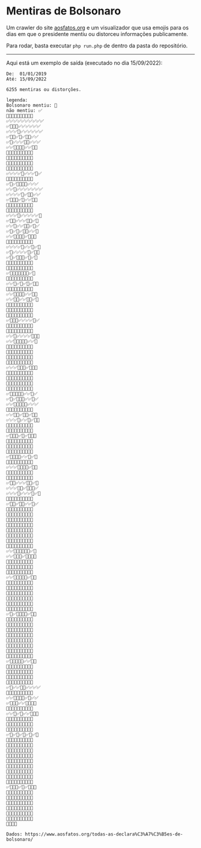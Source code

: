 
# Mentiras de Bolsonaro

Um crawler do site [aosfatos.org](https://www.aosfatos.org/) e um visualizador que usa emojis para os dias em que o presidente mentiu ou distorceu informações publicamente.

Para rodar, basta executar `php run.php` de dentro da pasta do repositório.

---

Aqui está um exemplo de saída (executado no dia 15/09/2022):

```
De:  01/01/2019
Até: 15/09/2022

6255 mentiras ou distorções.

legenda:
Bolsonaro mentiu: 🤥
não mentiu: ✅
🤥🤥🤥✅✅✅✅✅✅✅
✅✅✅✅✅✅✅✅✅✅
✅🤥🤥🤥✅✅✅✅✅✅
✅✅✅🤥✅✅✅✅✅✅
✅🤥🤥✅🤥✅🤥🤥✅✅
✅🤥✅✅✅🤥🤥✅✅✅
✅✅🤥🤥🤥🤥✅✅🤥🤥
🤥✅🤥✅✅🤥🤥🤥🤥🤥
🤥🤥🤥🤥✅🤥🤥🤥✅🤥
🤥🤥✅🤥✅✅🤥🤥🤥✅
🤥✅✅✅✅✅✅🤥✅✅
✅✅✅✅🤥✅✅✅🤥✅
🤥✅✅✅🤥✅🤥🤥✅🤥
✅🤥✅🤥🤥🤥🤥✅✅✅
✅✅🤥✅✅✅✅✅✅✅
✅✅✅✅🤥✅🤥🤥✅✅
✅🤥🤥🤥✅🤥✅✅🤥🤥
🤥✅✅✅✅✅✅🤥🤥✅
🤥✅✅✅🤥✅🤥✅✅🤥
✅✅✅🤥✅✅✅✅✅🤥
✅🤥🤥✅✅✅🤥🤥✅🤥
✅✅🤥✅✅🤥🤥✅🤥✅
✅🤥✅🤥✅🤥🤥✅✅🤥
✅✅🤥🤥🤥🤥✅🤥🤥🤥
🤥🤥✅✅🤥✅🤥🤥🤥✅
✅✅✅✅🤥✅✅🤥✅🤥
✅🤥✅✅✅✅🤥✅🤥🤥
✅🤥✅🤥🤥🤥✅🤥✅🤥
🤥✅🤥🤥🤥🤥✅🤥🤥🤥
🤥✅✅🤥🤥✅🤥🤥✅🤥
✅🤥🤥🤥🤥🤥🤥🤥✅🤥
🤥✅✅🤥🤥✅🤥🤥✅✅
✅✅🤥✅🤥✅🤥✅🤥🤥
🤥🤥✅✅✅🤥✅🤥✅✅
✅✅🤥🤥🤥🤥✅✅🤥🤥
✅✅🤥🤥✅✅🤥🤥✅🤥
🤥✅✅✅🤥🤥🤥🤥🤥✅
🤥🤥🤥🤥🤥✅✅✅🤥🤥
🤥✅🤥✅✅✅✅🤥✅✅
✅🤥🤥🤥✅✅✅✅🤥✅
🤥🤥✅🤥✅✅🤥✅🤥🤥
🤥✅🤥✅🤥🤥✅✅✅✅
✅✅🤥✅✅✅✅🤥🤥🤥
✅✅🤥🤥🤥🤥🤥✅✅🤥
🤥🤥🤥🤥🤥🤥🤥🤥🤥🤥
🤥🤥✅🤥🤥🤥🤥🤥🤥✅
🤥✅✅🤥🤥✅🤥🤥✅🤥
🤥🤥🤥🤥🤥🤥✅🤥🤥🤥
✅✅✅🤥🤥🤥✅🤥🤥🤥
🤥✅🤥🤥✅✅🤥🤥🤥🤥
🤥✅🤥🤥🤥🤥🤥🤥🤥✅
🤥🤥🤥🤥✅✅🤥🤥🤥🤥
🤥🤥✅✅🤥🤥✅🤥✅🤥
✅🤥🤥🤥🤥🤥✅✅🤥✅
✅🤥✅🤥🤥🤥✅✅🤥✅
✅✅🤥🤥🤥🤥🤥✅✅✅
🤥🤥🤥✅🤥✅🤥🤥✅🤥
✅✅🤥🤥✅🤥🤥✅🤥🤥
✅✅✅🤥✅✅🤥✅🤥🤥
🤥🤥✅🤥✅🤥🤥🤥🤥✅
🤥🤥🤥🤥🤥✅🤥✅🤥🤥
✅🤥🤥🤥✅🤥✅🤥🤥🤥
🤥✅🤥✅🤥🤥🤥🤥✅✅
🤥✅🤥✅✅✅🤥✅🤥🤥
🤥✅✅✅✅🤥🤥🤥✅🤥
✅🤥🤥🤥🤥✅✅🤥✅🤥
🤥✅🤥✅🤥🤥🤥🤥🤥✅
✅✅✅🤥🤥🤥🤥✅🤥🤥
🤥🤥🤥✅🤥🤥🤥✅🤥🤥
🤥🤥🤥✅🤥🤥🤥✅🤥✅
✅🤥🤥✅✅✅🤥🤥✅🤥
✅✅✅🤥🤥✅🤥🤥🤥✅
✅✅✅🤥✅✅✅🤥✅🤥
🤥✅✅✅🤥🤥🤥🤥✅✅
✅🤥🤥✅🤥🤥✅✅🤥✅
🤥🤥🤥✅🤥🤥🤥🤥🤥✅
🤥✅✅🤥🤥🤥🤥🤥🤥🤥
🤥🤥🤥🤥🤥✅✅✅✅🤥
🤥🤥🤥🤥🤥🤥🤥🤥🤥🤥
🤥🤥🤥🤥✅🤥✅🤥🤥🤥
🤥✅🤥✅🤥🤥🤥🤥🤥✅
🤥🤥🤥🤥🤥✅🤥🤥✅🤥
🤥🤥✅🤥✅🤥🤥🤥🤥🤥
✅✅🤥🤥🤥🤥🤥🤥✅🤥
✅✅🤥🤥🤥✅🤥🤥🤥🤥
🤥🤥✅✅✅🤥🤥✅🤥🤥
🤥🤥🤥🤥🤥🤥✅🤥✅✅
🤥🤥🤥🤥✅🤥🤥🤥🤥✅
✅✅🤥🤥🤥🤥🤥✅🤥🤥
🤥🤥🤥🤥🤥🤥🤥🤥🤥🤥
🤥✅🤥🤥🤥🤥🤥🤥✅🤥
🤥✅🤥🤥✅✅🤥✅🤥🤥
🤥✅✅🤥🤥✅🤥✅✅🤥
🤥🤥🤥🤥🤥🤥✅🤥🤥🤥
🤥🤥🤥🤥🤥🤥🤥🤥🤥✅
✅🤥✅🤥🤥🤥🤥✅🤥🤥
🤥🤥✅✅✅🤥🤥🤥🤥🤥
🤥🤥🤥🤥✅🤥🤥✅🤥✅
🤥🤥🤥🤥🤥✅🤥✅🤥🤥
🤥✅✅✅🤥🤥🤥🤥✅✅
🤥🤥🤥🤥🤥✅✅🤥🤥✅
🤥✅🤥✅🤥🤥🤥🤥🤥✅
🤥🤥✅🤥🤥🤥✅🤥🤥🤥
🤥🤥✅✅🤥🤥✅🤥🤥🤥
✅🤥🤥🤥🤥🤥✅✅🤥🤥
🤥✅✅🤥✅✅🤥🤥🤥🤥
🤥✅✅🤥🤥✅🤥✅✅🤥
🤥🤥🤥🤥🤥🤥✅✅🤥🤥
🤥🤥✅🤥✅✅✅🤥🤥✅
✅🤥✅✅🤥🤥✅✅✅✅
🤥🤥✅🤥✅🤥✅🤥🤥🤥
✅✅🤥🤥🤥🤥✅🤥✅✅
✅🤥🤥🤥✅✅🤥🤥🤥🤥
🤥✅✅🤥🤥🤥🤥🤥🤥✅
✅✅🤥✅🤥✅✅🤥🤥🤥
🤥🤥✅🤥🤥🤥✅🤥🤥🤥
🤥🤥🤥🤥🤥🤥🤥✅🤥🤥
🤥🤥🤥✅✅🤥🤥🤥🤥🤥
✅🤥✅🤥✅🤥✅🤥✅🤥
🤥🤥🤥🤥🤥✅🤥🤥🤥🤥
🤥🤥✅🤥🤥🤥✅🤥✅✅
🤥🤥🤥🤥🤥✅✅🤥🤥🤥
🤥✅✅✅🤥✅🤥🤥🤥🤥
🤥🤥🤥🤥🤥✅🤥🤥✅🤥
🤥✅🤥🤥✅🤥🤥🤥🤥🤥
🤥🤥🤥🤥🤥🤥🤥✅✅🤥
🤥🤥✅🤥🤥🤥🤥✅🤥🤥
🤥✅🤥🤥🤥🤥🤥🤥🤥🤥
✅🤥🤥🤥✅🤥✅🤥🤥🤥
🤥🤥✅🤥🤥🤥🤥🤥🤥🤥
🤥🤥🤥🤥🤥✅🤥✅🤥🤥
🤥🤥🤥✅✅🤥🤥✅🤥✅
🤥🤥🤥🤥🤥🤥🤥✅✅🤥
🤥🤥🤥🤥✅🤥✅🤥🤥🤥
🤥🤥✅✅🤥🤥🤥✅✅🤥
🤥🤥🤥🤥

Dados: https://www.aosfatos.org/todas-as-declara%C3%A7%C3%B5es-de-bolsonaro/

```